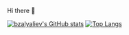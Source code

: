 Hi there 👋

[![bzalyaliev's GitHub stats](https://github-readme-stats.vercel.app/api?username=bzalyaliev&count_private=true&show_icons=true&hide_title=true)](https://github.com/anuraghazra/github-readme-stats)     [![Top Langs](https://github-readme-stats.vercel.app/api/top-langs/?username=bzalyaliev&layout=compact)](https://github.com/anuraghazra/github-readme-stats)
